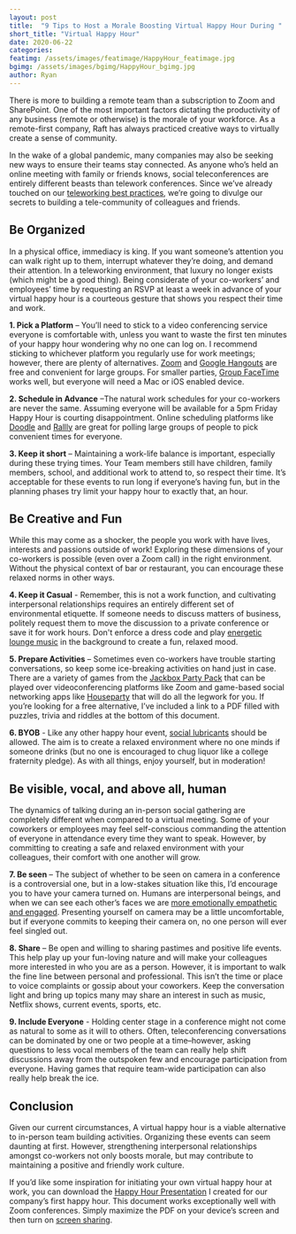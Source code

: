 ```yaml
---
layout: post
title:  "9 Tips to Host a Morale Boosting Virtual Happy Hour During "
short_title: "Virtual Happy Hour" 
date: 2020-06-22
categories:
featimg: /assets/images/featimage/HappyHour_featimage.jpg
bgimg: /assets/images/bgimg/HappyHour_bgimg.jpg
author: Ryan
---
```


There is more to building a remote team than a subscription to Zoom and SharePoint. One of the most important factors dictating the productivity of any business (remote or otherwise) is the morale of your workforce. As a remote-first company, Raft has always practiced creative ways to virtually create a sense of community.  

In the wake of a global pandemic, many companies may also be seeking new ways to ensure their teams stay connected. As anyone who’s held an online meeting with family or friends knows, social teleconferences are entirely different beasts than telework conferences. Since we’ve already touched on our [teleworking best practices]( https://goraft.tech/2020/03/25/remote-work.html), we’re going to divulge our secrets to building a tele-community of colleagues and friends. 

 

## Be Organized 

In a physical office, immediacy is king. If you want someone’s attention you can walk right up to them, interrupt whatever they’re doing, and demand their attention. In a teleworking environment, that luxury no longer exists (which might be a good thing). Being considerate of your co-workers’ and employees’ time by requesting an RSVP at least a week in advance of your virtual happy hour is a courteous gesture that shows you respect their time and work.   

**1. Pick a Platform** – You’ll need to stick to a video conferencing service everyone is comfortable with, unless you want to waste the first ten minutes of your happy hour wondering why no one can log on. I recommend sticking to whichever platform you regularly use for work meetings; however, there are plenty of alternatives. [Zoom]( https://zoom.us/) and [Google Hangouts]( https://hangouts.google.com/) are free and convenient for large groups. For smaller parties, [Group FaceTime]( https://www.theverge.com/2020/4/7/21200313/group-facetime-how-to-call-video-chat-apple-iphone-messages) works well, but everyone will need a Mac or iOS enabled device.  

**2. Schedule in Advance** –The natural work schedules for your co-workers are never the same. Assuming everyone will be available for a 5pm Friday Happy Hour is courting disappointment. Online scheduling platforms like [Doodle]( https://doodle.com/en/) and [Rallly]( https://rallly.co/) are great for polling large groups of people to pick convenient times for everyone. 

**3. Keep it short** – Maintaining a work-life balance is important, especially during these trying times. Your Team members still have children, family members, school, and additional work to attend to, so respect their time. It’s acceptable for these events to run long if everyone’s having fun, but in the planning phases try limit your happy hour to exactly that, an hour.  

 

## Be Creative and Fun 

While this may come as a shocker, the people you work with have lives, interests and passions outside of work! Exploring these dimensions of your co-workers is possible (even over a Zoom call) in the right environment. Without the physical context of bar or restaurant, you can encourage these relaxed norms in other ways. 

 

**4. Keep it Casual** - Remember, this is not a work function, and cultivating interpersonal relationships requires an entirely different set of environmental etiquette. If someone needs to discuss matters of business, politely request them to move the discussion to a private conference or save it for work hours. Don't enforce a dress code and play [energetic lounge music]( https://www.youtube.com/watch?v=tutZKLeGrCs) in the background to create a fun, relaxed mood.  

**5. Prepare Activities** – Sometimes even co-workers have trouble starting conversations, so keep some ice-breaking activities on hand just in case. There are a variety of games from the  [Jackbox Party Pack]( https://www.jackboxgames.com/party-pack/) that can be played over videoconferencing platforms like Zoom and game-based social networking apps like [Houseparty]( https://houseparty.com/) that will do all the legwork for you. If you’re looking for a free alternative, I’ve included a link to a PDF filled with puzzles, trivia and riddles at the bottom of this document.  

**6. BYOB** - Like any other happy hour event, [social lubricants]( https://en.wikipedia.org/wiki/Social_lubricant) should be allowed. The aim is to create a relaxed environment where no one minds if someone drinks (but no one is encouraged to chug liquor like a college fraternity pledge). As with all things, enjoy yourself, but in moderation!  

 

## Be visible, vocal, and above all, human 

The dynamics of talking during an in-person social gathering are completely different when compared to a virtual meeting. Some of your coworkers or employees may feel self-conscious commanding the attention of everyone in attendance every time they want to speak. However, by committing to creating a safe and relaxed environment with your colleagues, their comfort with one another will grow. 

**7. Be seen** – The subject of whether to be seen on camera in a conference is a controversial one, but in a low-stakes situation like this, I’d encourage you to have your camera turned on. Humans are interpersonal beings, and when we can see each other’s faces we are [more emotionally empathetic and engaged]( https://www.forbes.com/sites/insights-zoom/2017/10/30/5-reasons-why-your-company-needs-to-embrace-video-conferencing-now/#1aa54cdd47c4). Presenting yourself on camera may be a little uncomfortable, but if everyone commits to keeping their camera on, no one person will ever feel singled out.    

**8. Share** – Be open and willing to sharing pastimes and positive life events. This help play up your fun-loving nature and will make your colleagues more interested in who you are as a person. However, it is important to walk the fine line between personal and professional. This isn’t the time or place to voice complaints or gossip about your coworkers. Keep the conversation light and bring up topics many may share an interest in such as music, Netflix shows, current events, sports, etc. 

**9. Include Everyone** - Holding center stage in a conference might not come as natural to some as it will to others. Often, teleconferencing conversations can be dominated by one or two people at a time–however, asking questions to less vocal members of the team can really help shift discussions away from the outspoken few and encourage participation from everyone. Having games that require team-wide participation can also really help break the ice.  

 

## Conclusion 

Given our current circumstances, A virtual happy hour is a viable alternative to in-person team building activities. Organizing these events can seem daunting at first. However, strengthening interpersonal relationships amongst co-workers not only boosts morale, but may contribute to maintaining a positive and friendly work culture.   

If you’d like some inspiration for initiating your own virtual happy hour at work, you can download the [Happy Hour Presentation](/assets/images/SingleImages/Work_Happy_Hour-Download1.pdf) I created for our company’s first happy hour. This document works exceptionally well with Zoom conferences. Simply maximize the PDF on your device’s screen and then turn on [screen sharing](https://support.zoom.us/hc/en-us/articles/201362153-Sharing-your-screen). 

 